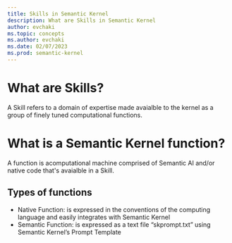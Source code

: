 ```yaml
---
title: Skills in Semantic Kernel
description: What are Skills in Semantic Kernel
author: evchaki
ms.topic: concepts
ms.author: evchaki
ms.date: 02/07/2023
ms.prod: semantic-kernel
---
```

# What are Skills?

A Skill refers to a domain of expertise made avaialble to the kernel as a group of finely tuned computational functions. 

# What is a Semantic Kernel function?
A function is acomputational machine comprised of Semantic AI and/or native code that's avaialble in a Skill.

## Types of functions
- Native Function: is expressed in the conventions of the computing language and easily integrates with Semantic Kernel
- Semantic Function: is expressed as a text file “skprompt.txt” using Semantic Kernel’s Prompt Template 
